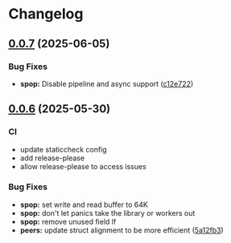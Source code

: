 # Changelog

## [0.0.7](https://github.com/DropMorePackets/haproxy-go/compare/v0.0.6...v0.0.7) (2025-06-05)


### Bug Fixes

* **spop:** Disable pipeline and async support ([c12e722](https://github.com/DropMorePackets/haproxy-go/commit/c12e722bc2171bd585d6613d08dcecfb4accbda7))

## [0.0.6](https://github.com/DropMorePackets/haproxy-go/compare/v0.0.5...v0.0.6) (2025-05-30)

### CI
* update staticcheck config
* add release-please
* allow release-please to access issues

### Bug Fixes
* **spop:** set write and read buffer to 64K
* **spop:** don't let panics take the library or workers out
* **spop:** remove unused field lf
* **peers:** update struct alignment to be more efficient ([5a12fb3](https://github.com/DropMorePackets/haproxy-go/commit/5a12fb36a131076baf277deee278f0a8a5894a3b))
